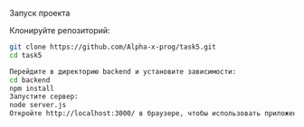 Запуск проекта

Клонируйте репозиторий:
   ```bash
   git clone https://github.com/Alpha-x-prog/task5.git
   cd task5

Перейдите в директорию backend и установите зависимости:
cd backend
npm install
Запустите сервер:
node server.js
Откройте http://localhost:3000/ в браузере, чтобы использовать приложение.
